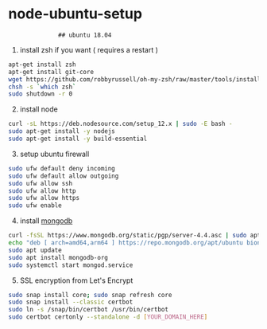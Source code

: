 # node-ubuntu-setup

                  ## ubuntu 18.04

1. install zsh if you want ( requires a restart )
```sh
apt-get install zsh
apt-get install git-core
wget https://github.com/robbyrussell/oh-my-zsh/raw/master/tools/install.sh -O - | zsh
chsh -s `which zsh`
sudo shutdown -r 0
```

2. install node
```sh
curl -sL https://deb.nodesource.com/setup_12.x | sudo -E bash -
sudo apt-get install -y nodejs
sudo apt-get install -y build-essential
```

3. setup ubuntu firewall
```sh
sudo ufw default deny incoming
sudo ufw default allow outgoing
sudo ufw allow ssh
sudo ufw allow http
sudo ufw allow https
sudo ufw enable
```

4. install <a href="https://docs.mongodb.com/manual/tutorial/install-mongodb-on-ubuntu/">mongodb</a> 
```sh
curl -fsSL https://www.mongodb.org/static/pgp/server-4.4.asc | sudo apt-key add -
echo "deb [ arch=amd64,arm64 ] https://repo.mongodb.org/apt/ubuntu bionic/mongodb-org/4.4 multiverse" | sudo tee /etc/apt/sources.list.d/mongodb-org-4.4.list
sudo apt update
sudo apt install mongodb-org
sudo systemctl start mongod.service
```


5. SSL encryption from <a htef="https://letsencrypt.org/">Let's Encrypt</a>
```sh
sudo snap install core; sudo snap refresh core
sudo snap install --classic certbot
sudo ln -s /snap/bin/certbot /usr/bin/certbot
sudo certbot certonly --standalone -d [YOUR_DOMAIN_HERE]
```
